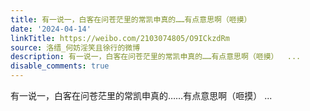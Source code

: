 ```yaml
---
title: 有一说一，白客在问苍茫里的常凯申真的……有点意思啊（咂摸）
date: '2024-04-14'
linkTitle: https://weibo.com/2103074805/O9ICkzdRm
source: 洛缙_何妨淫笑且徐行的微博
description: 有一说一，白客在问苍茫里的常凯申真的……有点意思啊（咂摸）  ...
disable_comments: true
---
```

有一说一，白客在问苍茫里的常凯申真的……有点意思啊（咂摸）  ...